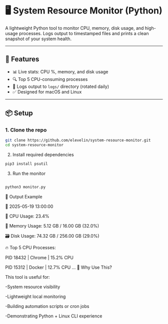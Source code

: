 # 🖥️ System Resource Monitor (Python)

A lightweight Python tool to monitor CPU, memory, disk usage, and high-usage processes. Logs output to timestamped files and prints a clean snapshot of your system health.

---

## 🚀 Features

- 📊 Live stats: CPU %, memory, and disk usage
- 🔍 Top 5 CPU-consuming processes
- 📝 Logs output to `logs/` directory (rotated daily)
- ✅ Designed for macOS and Linux

---

## 📦 Setup

### 1. Clone the repo
```bash
git clone https://github.com/elevelin/system-resource-monitor.git
cd system-resource-monitor
```
2. Install required dependencies
```bash
pip3 install psutil
```
3. Run the monitor
```bash

python3 monitor.py
```
📁 Output Example

📅 2025-05-19 13:00:00

🧠 CPU Usage: 23.4%

💾 Memory Usage: 5.12 GB / 16.00 GB (32.0%)

🗃️ Disk Usage: 74.32 GB / 256.00 GB (29.0%)

🔥 Top 5 CPU Processes:

  PID  18432 | Chrome              | 15.2% CPU
  
  PID  15312 | Docker              | 12.7% CPU
...
🧠 Why Use This?


This tool is useful for:

-System resource visibility

-Lightweight local monitoring

-Building automation scripts or cron jobs

-Demonstrating Python + Linux CLI experience

